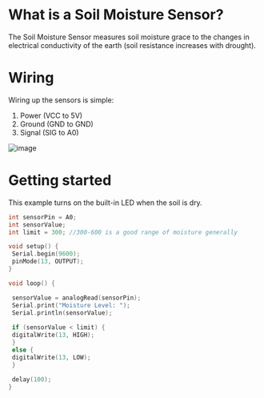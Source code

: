 # What is a Soil Moisture Sensor?
The Soil Moisture Sensor measures soil moisture grace to the changes in electrical conductivity of the earth (soil resistance increases with drought).

# Wiring
Wiring up the sensors is simple:

1. Power (VCC to 5V)
1. Ground (GND to GND)
1. Signal (SIG to A0)

![image](https://github.com/creativetechnologylab/physicalComputingTutorials/assets/64136454/127442a2-e12f-41cd-83ef-b9d7f2b21671)

# Getting started

This example turns on the built-in LED when the soil is dry.

````c++
int sensorPin = A0; 
int sensorValue;  
int limit = 300; //300-600 is a good range of moisture generally

void setup() {
 Serial.begin(9600);
 pinMode(13, OUTPUT);
}

void loop() {

 sensorValue = analogRead(sensorPin); 
 Serial.print("Moisture Level: ");
 Serial.println(sensorValue);
 
 if (sensorValue < limit) {
 digitalWrite(13, HIGH); 
 }
 else {
 digitalWrite(13, LOW); 
 }
 
 delay(100); 
}
````
